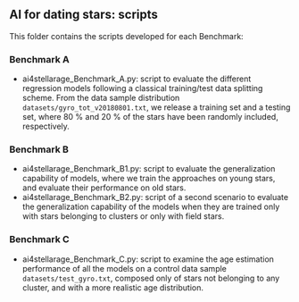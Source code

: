 ## AI for dating stars: scripts
This folder contains the scripts developed for each Benchmark:

### Benchmark A
* ai4stellarage_Benchmark_A.py: script to evaluate the different regression models following a classical training/test data splitting scheme. From the data sample distribution `datasets/gyro_tot_v20180801.txt`, we release a training set and a testing set, where 80 % and 20 % of the stars have been randomly included, respectively.

### Benchmark B
* ai4stellarage_Benchmark_B1.py: script to evaluate the generalization capability of models, where we train the approaches on young stars, and evaluate their performance on old stars.
* ai4stellarage_Benchmark_B2.py: script of a second scenario to evaluate the generalization capability of the models when they are trained only with stars belonging to clusters or only with field stars.

### Benchmark C
* ai4stellarage_Benchmark_C.py: script to examine the age estimation performance of all the models on a control data sample `datasets/test_gyro.txt`, composed only of stars not belonging to any cluster, and with a more realistic age distribution.
